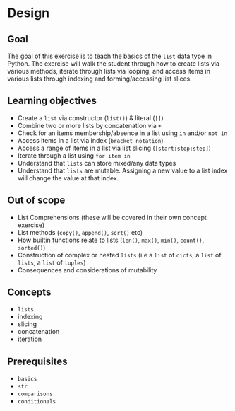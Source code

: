 # Design

## Goal

The goal of this exercise is to teach the basics of the `list` data type in Python. The exercise will walk the student through how to create lists via various methods, iterate through lists via looping, and access items in various lists through indexing and forming/accessing list slices.

## Learning objectives

- Create a `list` via constructor (`list()`) & literal (`[]`)
- Combine two or more lists by concatenation via `+`
- Check for an items membership/absence in a list using `in` and/or `not in`
- Access items in a list via index (`bracket notation`)
- Access a range of items in a list via list slicing (`[start:stop:step]`)
- Iterate through a list using `for item in`
- Understand that `lists` can store mixed/any data types
- Understand that `lists` are mutable. Assigning a new value to a list index will change the value at that index.

## Out of scope

- List Comprehensions (these will be covered in their own concept exercise)
- List methods (`copy()`, `append()`, `sort()` etc)
- How builtin functions relate to lists (`len()`, `max()`, `min()`, `count()`, `sorted()`)
- Construction of complex or nested `lists` (i.e a `list` of `dicts`, a `list` of `lists`, a `list` of `tuples`)
- Consequences and considerations of mutability

## Concepts

- `lists`
- indexing
- slicing
- concatenation
- iteration

## Prerequisites

- `basics`
- `str`
- `comparisons`
- `conditionals`
